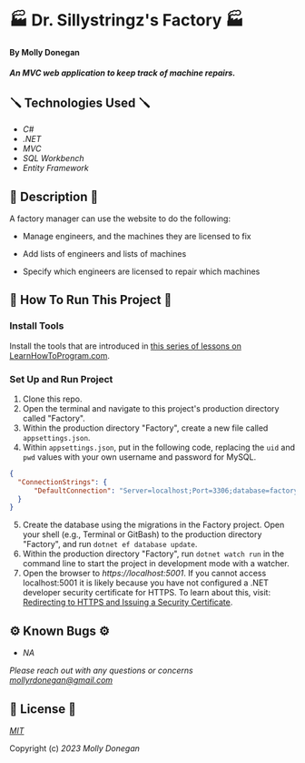# 🏭 Dr. Sillystringz's Factory 🏭

#### By Molly Donegan

#### _An MVC web application to keep track of machine repairs._

## 🪛 Technologies Used 🪛

* _C#_
* _.NET_
* _MVC_
* _SQL Workbench_
* _Entity Framework_

## 🔩 Description 🔩

A factory manager can use the website to do the following:

* Manage engineers, and the machines they are licensed to fix

* Add lists of engineers and lists of machines

* Specify which engineers are licensed to repair which machines

## 🔧 How To Run This Project 🔧

### Install Tools

Install the tools that are introduced in [this series of lessons on LearnHowToProgram.com](https://www.learnhowtoprogram.com/c-and-net/getting-started-with-c).

### Set Up and Run Project

1. Clone this repo.
2. Open the terminal and navigate to this project's production directory called "Factory".
3. Within the production directory "Factory", create a new file called `appsettings.json`.
4. Within `appsettings.json`, put in the following code, replacing the `uid` and `pwd` values with your own username and password for MySQL. 

```json
{
  "ConnectionStrings": {
      "DefaultConnection": "Server=localhost;Port=3306;database=factory;uid=root;pwd=epicodus;"
  }
}
```

5. Create the database using the migrations in the Factory project. Open your shell (e.g., Terminal or GitBash) to the production directory "Factory", and run `dotnet ef database update`. 
6. Within the production directory "Factory", run `dotnet watch run` in the command line to start the project in development mode with a watcher.
4. Open the browser to _https://localhost:5001_. If you cannot access localhost:5001 it is likely because you have not configured a .NET developer security certificate for HTTPS. To learn about this, visit: [Redirecting to HTTPS and Issuing a Security Certificate](https://www.learnhowtoprogram.com/lessons/redirecting-to-https-and-issuing-a-security-certificate).

## ⚙️ Known Bugs ⚙️

* _NA_

_Please reach out with any questions or concerns [mollyrdonegan@gmail.com](mollyrdonegan@gmail.com)_

## 🧰 License 🧰

_[MIT](https://github.com/mdonegan91/Factory.Solution/blob/main/LICENSE)_

Copyright (c) _2023 Molly Donegan_